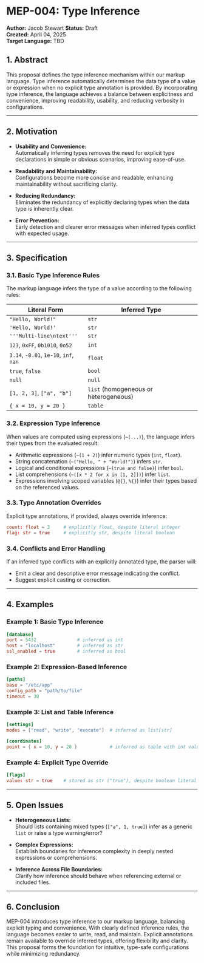 # MEP-004: Type Inference
**Author:** Jacob Stewart
**Status:** Draft  
**Created:** April 04, 2025  
**Target Language:** TBD


## 1. Abstract

This proposal defines the type inference mechanism within our markup language. Type inference automatically determines the data type of a value or expression when no explicit type annotation is provided. By incorporating type inference, the language achieves a balance between explicitness and convenience, improving readability, usability, and reducing verbosity in configurations.

---

## 2. Motivation

- **Usability and Convenience:**  
  Automatically inferring types removes the need for explicit type declarations in simple or obvious scenarios, improving ease-of-use.

- **Readability and Maintainability:**  
  Configurations become more concise and readable, enhancing maintainability without sacrificing clarity.

- **Reducing Redundancy:**  
  Eliminates the redundancy of explicitly declaring types when the data type is inherently clear.

- **Error Prevention:**  
  Early detection and clearer error messages when inferred types conflict with expected usage.

---

## 3. Specification

### 3.1. Basic Type Inference Rules

The markup language infers the type of a value according to the following rules:

| Literal Form                             | Inferred Type             |
| ---------------------------------------- | ------------------------- |
| `"Hello, World!"`                        | `str`                     |
| `'Hello, World!'`                        | `str`                     |
| `'''Multi-line\ntext'''`                 | `str`                     |
| `123`, `0xFF`, `0b1010`, `0o52`          | `int`                     |
| `3.14`, `-0.01`, `1e-10`, `inf`, `nan`   | `float`                   |
| `true`, `false`                          | `bool`                    |
| `null`                                   | `null`                    |
| `[1, 2, 3]`, `["a", "b"]`                | `list` (homogeneous or heterogeneous)|
| `{ x = 10, y = 20 }`                     | `table`                   |

### 3.2. Expression Type Inference

When values are computed using expressions (`~(...)`), the language infers their types from the evaluated result:

- Arithmetic expressions (`~(1 + 2)`) infer numeric types (`int`, `float`).
- String concatenation (`~("Hello, " + "World!")`) infers `str`.
- Logical and conditional expressions (`~(true and false)`) infer `bool`.
- List comprehensions (`~([x * 2 for x in [1, 2]])`) infer `list`.
- Expressions involving scoped variables (`@{}`, `%{}`) infer their types based on the referenced values.

### 3.3. Type Annotation Overrides

Explicit type annotations, if provided, always override inference:

```toml
count: float = 3     # explicitly float, despite literal integer
flag: str = true     # explicitly str, despite literal boolean
```

### 3.4. Conflicts and Error Handling

If an inferred type conflicts with an explicitly annotated type, the parser will:

- Emit a clear and descriptive error message indicating the conflict.
- Suggest explicit casting or correction.

---

## 4. Examples

### Example 1: Basic Type Inference

```toml
[database]
port = 5432               # inferred as int
host = "localhost"        # inferred as str
ssl_enabled = true        # inferred as bool
```

### Example 2: Expression-Based Inference

```toml
[paths]
base = "/etc/app"
config_path = "path/to/file"
timeout = 30
```

### Example 3: List and Table Inference

```toml
[settings]
modes = ["read", "write", "execute"]  # inferred as list[str]

[coordinates]
point = { x = 10, y = 20 }            # inferred as table with int values
```

### Example 4: Explicit Type Override

```toml
[flags]
value: str = true    # stored as str ("true"), despite boolean literal
```

---

## 5. Open Issues

- **Heterogeneous Lists:**  
  Should lists containing mixed types (`["a", 1, true]`) infer as a generic `list` or raise a type warning/error?

- **Complex Expressions:**  
  Establish boundaries for inference complexity in deeply nested expressions or comprehensions.

- **Inference Across File Boundaries:**  
  Clarify how inference should behave when referencing external or included files.

---

## 6. Conclusion

MEP-004 introduces type inference to our markup language, balancing explicit typing and convenience. With clearly defined inference rules, the language becomes easier to write, read, and maintain. Explicit annotations remain available to override inferred types, offering flexibility and clarity. This proposal forms the foundation for intuitive, type-safe configurations while minimizing redundancy.
